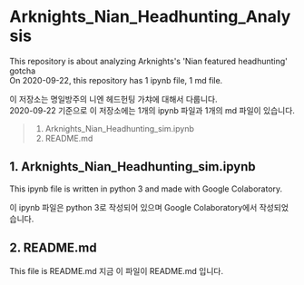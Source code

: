 # Arknights_Nian_Headhunting_Analysis

This repository is about analyzing Arknights's 'Nian featured headhunting' gotcha\
On 2020-09-22, this repository has 1 ipynb file, 1 md file.

이 저장소는 명일방주의 니엔 헤드헌팅 가챠에 대해서 다룹니다.\
2020-09-22 기준으로 이 저장소에는 1개의 ipynb 파일과 1개의 md 파일이 있습니다.

>1. Arknights_Nian_Headhunting_sim.ipynb
>2. README.md

## 1.  Arknights_Nian_Headhunting_sim.ipynb

This ipynb file is written in python 3 and made with Google Colaboratory.

이 ipynb 파일은 python 3로 작성되어 있으며 Google Colaboratory에서 작성되었습니다.

## 2. README.md

This file is README.md
지금 이 파일이 README.md 입니다.
